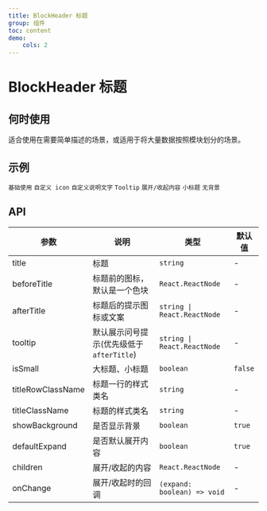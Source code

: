 ```yaml
---
title: BlockHeader 标题
group: 组件
toc: content
demo:
    cols: 2
---
```


# BlockHeader 标题

## 何时使用

适合使用在需要简单描述的场景，或适用于将大量数据按照模块划分的场景。

## 示例

<code src="./demos/basic.tsx">基础使用</code>
<code src="./demos/customIcon.tsx">自定义 icon</code>
<code src="./demos/description.tsx">自定义说明文字</code>
<code src="./demos/tooltip.tsx">Tooltip</code>
<code src="./demos/expand.tsx" description="若存在 `children` 则支持展开">展开/收起内容</code>
<code src="./demos/small.tsx">小标题</code>
<code src="./demos/background.tsx" transform="true">无背景</code>

## API

| 参数              | 说明                                      | 类型                        | 默认值  |
| ----------------- | ----------------------------------------- | --------------------------- | ------- |
| title             | 标题                                      | `string`                    | -       |
| beforeTitle       | 标题前的图标，默认是一个色块              | `React.ReactNode`           | -       |
| afterTitle        | 标题后的提示图标或文案                    | `string \| React.ReactNode` | -       |
| tooltip           | 默认展示问号提示(优先级低于 `afterTitle`) | `string \| React.ReactNode` | -       |
| isSmall           | 大标题、小标题                            | `boolean`                   | `false` |
| titleRowClassName | 标题一行的样式类名                        | `string`                    | -       |
| titleClassName    | 标题的样式类名                            | `string`                    | -       |
| showBackground    | 是否显示背景                              | `boolean`                   | `true`  |
| defaultExpand     | 是否默认展开内容                          | `boolean`                   | `true`  |
| children          | 展开/收起的内容                           | `React.ReactNode`           | -       |
| onChange          | 展开/收起时的回调                         | `(expand: boolean) => void` | -       |
